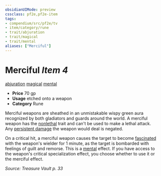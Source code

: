 ```yaml
---
obsidianUIMode: preview
cssclass: pf2e,pf2e-item
tags:
- compendium/src/pf2e/tv
- item/category/rune
- trait/abjuration
- trait/magical
- trait/mental
aliases: ["Merciful"]
---
```

# Merciful *Item 4*  
[abjuration](rules/traits/abjuration.md)  [magical](rules/traits/magical.md)  [mental](rules/traits/mental.md)  

- **Price** 70 gp
- **Usage** etched onto a weapon
- **Category** Rune

Merciful weapons are sheathed in an unmistakable wispy green aura recognized by both gladiators and guards around the world. A merciful weapon has the [nonlethal](rules/traits/nonlethal.md) trait and can't be used to make a lethal attack. Any [persistent damage](rules/conditions.md#Persistent%20Damage) the weapon would deal is negated.

On a critical hit, a merciful weapon causes the target to become [fascinated](rules/conditions.md#Fascinated) with the weapon's wielder for 1 minute, as the target is bombarded with feelings of guilt and remorse. This is a [mental](rules/traits/mental.md) effect. If you have access to the weapon's critical specialization effect, you choose whether to use it or the merciful effect.

*Source: Treasure Vault p. 33*